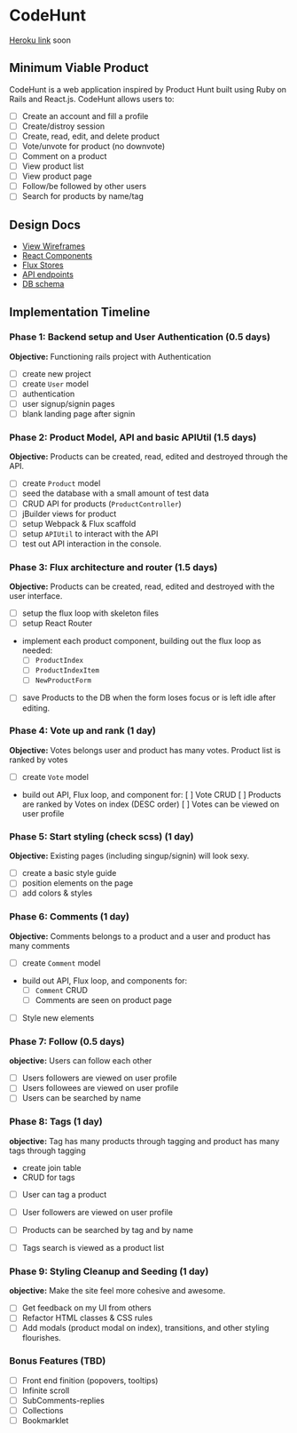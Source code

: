 # CodeHunt

[Heroku link][heroku] soon

[heroku]: http://www.herokuapp.com

## Minimum Viable Product

CodeHunt is a web application inspired by Product Hunt built using Ruby on Rails
and React.js. CodeHunt allows users to:

<!-- This is a Markdown checklist. Use it to keep track of your
progress. Put an x between the brackets for a checkmark: [x] -->

- [ ] Create an account and fill a profile
- [ ] Create/distroy session
- [ ] Create, read, edit, and delete product
- [ ] Vote/unvote for product (no downvote)
- [ ] Comment on a product
- [ ] View product list
- [ ] View product page
- [ ] Follow/be followed by other users
- [ ] Search for products by name/tag

## Design Docs
* [View Wireframes][views]
* [React Components][components]
* [Flux Stores][stores]
* [API endpoints][api-endpoints]
* [DB schema][schema]

[views]: https://invis.io/7D64NUL6W
[components]: ./docs/components.md
[stores]: ./docs/stores.md
[api-endpoints]: ./docs/api-endpoints.md
[schema]: ./docs/schema.md

## Implementation Timeline

### Phase 1: Backend setup and User Authentication (0.5 days)

**Objective:** Functioning rails project with Authentication

- [ ] create new project
- [ ] create `User` model
- [ ] authentication
- [ ] user signup/signin pages
- [ ] blank landing page after signin

### Phase 2: Product Model, API and basic APIUtil (1.5 days)

**Objective:** Products can be created, read, edited and destroyed through
the API.

- [ ] create `Product` model
- [ ] seed the database with a small amount of test data
- [ ] CRUD API for products (`ProductController`)
- [ ] jBuilder views for product
- [ ] setup Webpack & Flux scaffold
- [ ] setup `APIUtil` to interact with the API
- [ ] test out API interaction in the console.

### Phase 3: Flux architecture and router (1.5 days)

**Objective:** Products can be created, read, edited and destroyed with the
user interface.

- [ ] setup the flux loop with skeleton files
- [ ] setup React Router
- implement each product component, building out the flux loop as needed:
  - [ ] `ProductIndex`
  - [ ] `ProductIndexItem`
  - [ ] `NewProductForm`
- [ ] save Products to the DB when the form loses focus or is left idle
  after editing.

### Phase 4: Vote up and rank (1 day)

**Objective:** Votes belongs user and product has many votes. Product list is ranked by votes

- [ ] create `Vote` model
- build out API, Flux loop, and component for:
  [ ] Vote CRUD
  [ ] Products are ranked by Votes on index (DESC order)
  [ ] Votes can be viewed on user profile

### Phase 5: Start styling (check scss) (1 day)

**Objective:** Existing pages (including singup/signin) will look sexy.

- [ ] create a basic style guide
- [ ] position elements on the page
- [ ] add colors & styles

### Phase 6: Comments (1 day)

**Objective:** Comments belongs to a product and a user and product has many comments

- [ ] create `Comment` model
- build out API, Flux loop, and components for:
  - [ ] `Comment` CRUD
  - [ ] Comments are seen on product page
- [ ] Style new elements

### Phase 7: Follow (0.5 days)

**objective:** Users can follow each other

- [ ] Users followers are viewed on user profile
- [ ] Users followees are viewed on user profile
- [ ] Users can be searched by name

### Phase 8: Tags (1 day)

**objective:** Tag has many products through tagging and product has many tags through tagging

- create join table
- CRUD for tags
- [ ] User can tag a product
- [ ] User followers are viewed on user profile
- [ ] Products can be searched by tag and by name
- [ ] Tags search is viewed as a product list


### Phase 9: Styling Cleanup and Seeding (1 day)

**objective:** Make the site feel more cohesive and awesome.

- [ ] Get feedback on my UI from others
- [ ] Refactor HTML classes & CSS rules
- [ ] Add modals (product modal on index), transitions, and other styling flourishes.

### Bonus Features (TBD)
- [ ] Front end finition (popovers, tooltips)
- [ ] Infinite scroll
- [ ] SubComments-replies
- [ ] Collections
- [ ] Bookmarklet

[phase-one]: ./docs/phases/phase1.md
[phase-two]: ./docs/phases/phase2.md
[phase-three]: ./docs/phases/phase3.md
[phase-four]: ./docs/phases/phase4.md
[phase-five]: ./docs/phases/phase5.md

